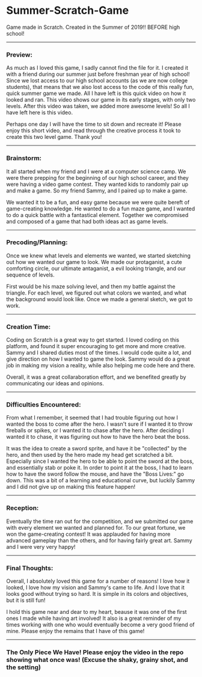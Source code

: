 # Summer-Scratch-Game

Game made in Scratch. Created in the Summer of 2019!! BEFORE high school!

---

### Preview:

As much as I loved this game, I sadly cannot find the file for it. I created it with a friend during our summer just before freshman year of high school! Since we lost access to our high school accounts (as we are now college students), that means that we also lost access to the code of this really fun, quick summer game we made. All I have left is this quick video on how it looked and ran. This video shows our game in its early stages, with only two levels. After this video was taken, we added more awesome levels! So all I have left here is this video. 

Perhaps one day I will have the time to sit down and recreate it! Please enjoy this short video, and read through the creative process it took to create this two level game. Thank you!

---

### Brainstorm:

It all started when my friend and I were at a computer science camp. We were there prepping for the beginning of our high school career, and they were having a video game contest. They wanted kids to randomly pair up and make a game. So my friend Sammy, and I paired up to make a game. 

We wanted it to be a fun, and easy game because we were quite bereft of game-creating knowledge. He wanted to do a fun maze game, and I wanted to do a quick battle with a fantastical element. Together we compromised and composed of a game that had both ideas act as game levels.

---

### Precoding/Planning:

Once we knew what levels and elements we wanted, we started sketching out how we wanted our game to look. We made our protaganist, a cute comforting circle, our ultimate antaganist, a evil looking triangle, and our sequence of levels.

First would be his maze solving level, and then my battle against the triangle. For each level, we figured out what colors we wanted, and what the background would look like. Once we made a general sketch, we got to work.

---

### Creation Time:

Coding on Scratch is a great way to get started. I loved coding on this platform, and found it super encouraging to get more and more creative. Sammy and I shared duties most of the times. I would code quite a lot, and give direction on how I wanted to game the look. Sammy would do a great job in making my vision a reality, while also helping me code here and there. 

Overall, it was a great collaraboration effort, and we benefited greatly by communicating our ideas and opinions.

---

### Difficulties Encountered:

From what I remember, it seemed that I had trouble figuring out how I wanted the boss to come after the hero. I wasn't sure if I wanted it to throw fireballs or spikes, or I wanted it to chase after the hero. After deciding I wanted it to chase, it was figuring out how to have the hero beat the boss. 

It was the idea to create a sword sprite, and have it be "collected" by the hero, and then used by the hero made my head get scratched a bit. Especially since I wanted the hero to be able to point the sword at the boss, and essentially stab or poke it. In order to point it at the boss, I had to learn how to have the sword follow the mouse, and have the "Boss Lives:" go down. This was a bit of a learning and educational curve, but luckily Sammy and I did not give up on making this feature happen!

---

### Reception:

Eventually the time ran out for the competition, and we submitted our game with every element we wanted and planned for. To our great fortune, we won the game-creating contest! It was applauded for having more advanced gameplay than the others, and for having fairly great art. Sammy and I were very very happy!

---

### Final Thoughts:

Overall, I absolutely loved this game for a number of reasons! I love how it looked, I love how my vision and Sammy's came to life. And I love that it looks good without trying so hard. It is simple in its colors and objectives, but it is still fun! 

I hold this game near and dear to my heart, beause it was one of the first ones I made while having art involved! It also is a great reminder of my times working with one who would eventually become a very good friend of mine. Please enjoy the remains that I have of this game!

---

### The Only Piece We Have! Please enjoy the video in the repo showing what once was! (Excuse the shaky, grainy shot, and the setting)

